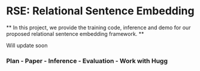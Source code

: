 # RSE: Relational Sentence Embedding

** In this project, we provide the training code, inference and demo for our proposed relational sentence embedding framework. **

Will update soon



### Plan - Paper - Inference - Evaluation - Work with Hugg
